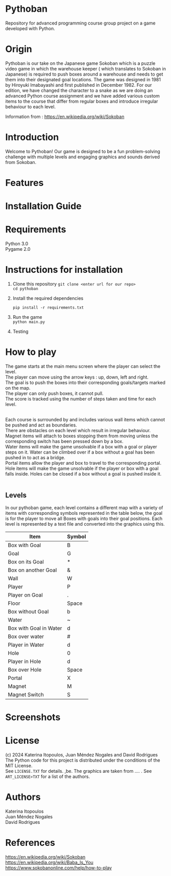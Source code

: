 # Pythoban

Repository for advanced programming course group project on a game developed with Python.

# Origin

Pythoban is our take on the Japanese game Sokoban which is a puzzle video game in which the warehouse keeper ( which translates to Sokoban in Japanese) is required to push boxes around a warehouse and needs to get them into their designated goal locations. The game was designed in 1981 by Hiroyuki Imabayashi and first published in December 1982. For our edition, we have changed the character to a snake as we are doing an advanced Python course assignment and we have added various custom items to the course that differ from regular boxes and introduce irregular behaviour to each level. 

Information from : https://en.wikipedia.org/wiki/Sokoban

# Introduction

Welcome to Pythoban! Our game is designed to be a fun problem-solving challenge with multiple levels and engaging graphics and sounds derived from Sokoban.

# Features


# Installation Guide

# Requirements

Python 3.0 <br>
Pygame 2.0

# Instructions for installation

1. Clone this repository <be>
   `git clone <enter url for our repo>` <br>
   `cd pythoban` <br>
   
2. Install the required dependencies <br>
   
   `pip install -r requirements.txt ` <br>
   
3. Run the game <br>
   `python main.py`  <br>
   
4. Testing  <br>
   
   

# How to play

The game starts at the main menu screen where the player can select the level. <br>
The player can move using the arrow keys : up, down, left and right. <br>
The goal is to push the boxes into their corresponding goals/targets marked on the map.  <br>
The player can only push boxes, it cannot pull.  <br>
The score is tracked using the number of steps taken and time for each level.  <br> <br>

Each course is surrounded by and includes various wall items which cannot be pushed and act as boundaries.  <br>
There are obstacles on each level which result in irregular behaviour.  <br>
Magnet items will attach to boxes stopping them from moving unless the corresponding switch has been pressed down by a box.  <br>
Water items will make the game unsolvable if a box with a goal or player steps on it. Water can be climbed over if a box without a goal has been pushed in to act as a bridge.  <br>
Portal items allow the player and box to travel to the corresponding portal.  <br>
Hole items will make the game unsolvable if the player or box with a goal falls inside. Holes can be closed if a box without a goal is pushed inside it.  <br> <br>

## Levels
In our pythoban game, each level contains a different map with a variety of items with corresponding symbols represented in the table below, the goal is for the player to move all Boxes with goals into their goal positions. Each level is represented by a text file and converted into the graphics using this. 

| Item                   | Symbol  |
| ---------------------- | ------- |
| Box with Goal          |    B    |
| Goal                   |    G    |
| Box on its Goal        |    *    |
| Box on another Goal    |    &    |
| Wall                   |    W    |
| Player                 |    P    |
| Player on Goal         |    .    |
| Floor                  |  Space  |
| Box without Goal       |    b    |
| Water                  |    ~    |
| Box with Goal in Water |    d    |
| Box over water         |    #    |
| Player in Water        |    d    |
| Hole                   |    0    |
| Player in Hole         |    d    |
| Box over Hole          |  Space  |
| Portal                 |    X    |
| Magnet                 |    M    |
| Magnet Switch          |    S    |



# Screenshots

# License
(c) 2024 Katerina Itopoulos, Juan Méndez Nogales and David Rodrigues
The Python code for this project is distributed under the conditions of the MIT License.  <br> See `LICENSE.TXT` for details. ,be.
The graphics are taken from .... . See `ART_LICENSE>TXT` for a list of the authors. 

# Authors
Katerina Itopoulos  <br>
Juan Méndez Nogales  <br>
David Rodrigues <br>

# References

https://en.wikipedia.org/wiki/Sokoban <br>
https://en.wikipedia.org/wiki/Baba_Is_You  <br>
https://www.sokobanonline.com/help/how-to-play  <br>


